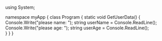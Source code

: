 using System;

namespace myApp
{
    class Program
    {
        static void GetUserData()
        {
          Console.Write("please name: ");
          string userName = Console.ReadLine();
       Console.Write("please age: ");
        string userAge = Console.ReadLine();    
        }
    }
}

